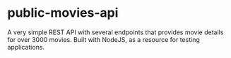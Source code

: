 # public-movies-api
A very simple REST API with several endpoints that provides movie details for over 3000 movies. Built with NodeJS, as a resource for testing applications.
